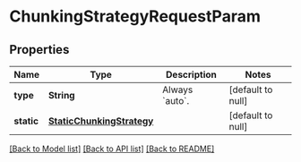 # ChunkingStrategyRequestParam
## Properties

| Name | Type | Description | Notes |
|------------ | ------------- | ------------- | -------------|
| **type** | **String** | Always &#x60;auto&#x60;. | [default to null] |
| **static** | [**StaticChunkingStrategy**](StaticChunkingStrategy.md) |  | [default to null] |

[[Back to Model list]](../README.md#documentation-for-models) [[Back to API list]](../README.md#documentation-for-api-endpoints) [[Back to README]](../README.md)


